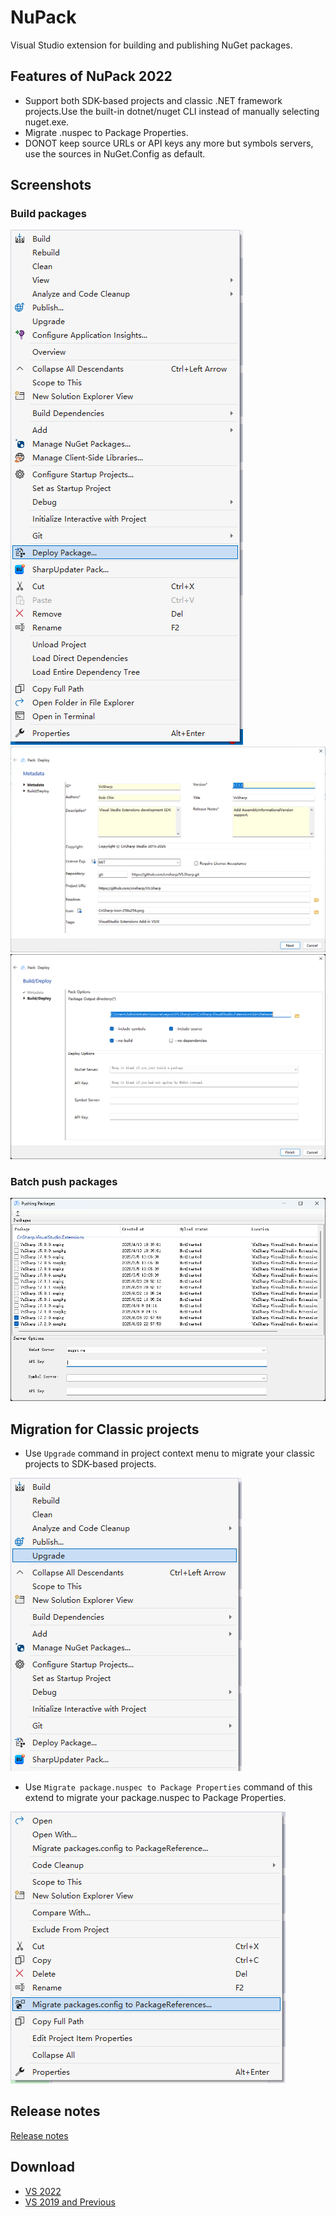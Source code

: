 # NuPack
Visual Studio extension for building and publishing NuGet packages.

## Features of NuPack 2022
* Support both SDK-based projects and classic .NET framework projects.Use the built-in dotnet/nuget CLI instead of manually selecting nuget.exe.
* Migrate .nuspec to Package Properties.
* DONOT keep source URLs or API keys any more but symbols servers, use the sources in NuGet.Config as default.

## Screenshots
### Build packages
![Deploy context menu](https://raw.githubusercontent.com/cnsharp/nupack/master/screenshots/17.x/deploy_context_menu.png)
![Package metadata](https://raw.githubusercontent.com/cnsharp/nupack/master/screenshots/17.x/nuget_manifest.png)
![Pack options](https://raw.githubusercontent.com/cnsharp/nupack/master/screenshots/17.x/pack_push.png)

### Batch push packages
![Batch push](https://raw.githubusercontent.com/cnsharp/nupack/master/screenshots/17.x/batch_push.png)

## Migration for Classic projects
* Use `Upgrade` command in project context menu to migrate your classic projects to SDK-based projects.

![Upgrade project](https://raw.githubusercontent.com/cnsharp/nupack/master/screenshots/17.x/upgrade_classic_projects.png)

* Use `Migrate package.nuspec to Package Properties` command of this extend to migrate your package.nuspec to Package Properties.

![Migrate .nuspec](https://raw.githubusercontent.com/cnsharp/nupack/master/screenshots/17.x/migrate_nuspec.png)

## Release notes

[Release notes](https://raw.githubusercontent.com/cnsharp/nupack/master/release_notes.txt)

## Download
* [VS 2022](https://marketplace.visualstudio.com/items?itemName=CnSharpStudio.NuPack2022)
* [VS 2019 and Previous](https://marketplace.visualstudio.com/items?itemName=CnSharpStudio.NuPack)
